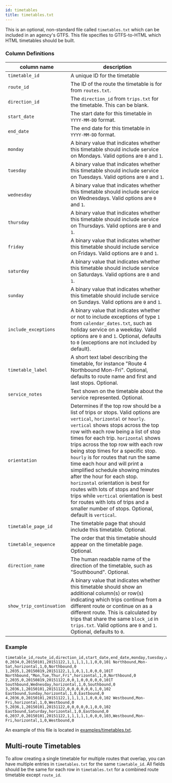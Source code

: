 ```yaml
---
id: timetables
title: timetables.txt
---
```



This is an optional, non-standard file called `timetables.txt` which can be included in an agency's GTFS. This file specifies to GTFS-to-HTML which HTML timetables should be built.

### Column Definitions

| column name | description |
| ----------- | ----------- |
| `timetable_id` | A unique ID for the timetable |
| `route_id` | The ID of the route the timetable is for from `routes.txt`. |
| `direction_id` | The `direction_id` from `trips.txt` for the timetable. This can be blank. |
| `start_date` | The start date for this timetable in `YYYY-MM-DD` format. |
| `end_date` | The end date for this timetable in `YYYY-MM-DD` format. |
| `monday` | A binary value that indicates whether this timetable should include service on Mondays. Valid options are `0` and `1`. |
| `tuesday` | A binary value that indicates whether this timetable should include service on Tuesdays. Valid options are `0` and `1`. |
| `wednesday` | A binary value that indicates whether this timetable should include service on Wednesdays. Valid options are `0` and `1`. |
| `thursday` | A binary value that indicates whether this timetable should include service on Thursdays. Valid options are `0` and `1`. |
| `friday` | A binary value that indicates whether this timetable should include service on Fridays. Valid options are `0` and `1`. |
| `saturday` | A binary value that indicates whether this timetable should include service on Saturdays. Valid options are `0` and `1`. |
| `sunday` | A binary value that indicates whether this timetable should include service on Sundays. Valid options are `0` and `1`. |
| `include_exceptions` | A binary value that indicates whether or not to include exceptions of type `1` from `calendar_dates.txt`, such as holiday service on a weekday. Valid options are `0` and `1`. Optional, defaults to `0` (exceptions are not included by default). |
| `timetable_label` | A short text label describing the timetable, for instance "Route 4 Northbound Mon-Fri". Optional, defaults to route name and first and last stops. Optional. |
| `service_notes` | Text shown on the timetable about the service represented. Optional. |
| `orientation` | Determines if the top row should be a list of trips or stops. Valid options are `vertical`, `horizontal` or `hourly`. `vertical` shows stops across the top row with each row being a list of stop times for each trip. `horizontal` shows trips across the top row with each row being stop times for a specific stop. `hourly` is for routes that run the same time each hour and will print a simplified schedule showing minutes after the hour for each stop. `horizontal` orientation is best for routes with lots of stops and fewer trips while `vertical` orientation is best for routes with lots of trips and a smaller number of stops. Optional, default is `vertical`. |
| `timetable_page_id` | The timetable page that should include this timetable. Optional. |
| `timetable_sequence` | The order that this timetable should appear on the timetable page. Optional. |
| `direction_name` | The human readable name of the direction of the timetable, such as "Southbound". Optional. |
| `show_trip_continuation` | A binary value that indicates whether this timetable should show an additional column(s) or row(s) indicating which trips continue from a different route or continue on as a different route. This is calculated by trips that share the same `block_id` in `trips.txt`. Valid options are `0` and `1`.  Optional, defaults to `0`. |

### Example

```csv
timetable_id,route_id,direction_id,start_date,end_date,monday,tuesday,wednesday,thursday,friday,saturday,sunday,include_exceptions,timetable_label,service_notes,orientation,timetable_page_id,timetable_sequence,direction_name,show_trip_continuation
0,2034,0,20150101,20151122,1,1,1,1,1,1,0,0,101 Northbound,Mon-Sat,horizontal,1,0,Northbound,0
1,2035,1,20150819,20151122,1,1,0,1,1,0,0,0,101T Northbound,"Mon,Tue,Thur,Fri",horizontal,1,0,Northbound,0
2,2035,0,20150819,20151122,0,0,1,0,0,0,0,0,101T Southbound,Wednesday,horizontal,1,0,Southbound,0
3,2036,1,20150101,20151122,0,0,0,0,0,0,1,0,102 Eastbound,Sunday,horizontal,1,0,Eastbound,0
4,2036,0,20150101,20151122,1,1,1,1,1,0,0,0,102 Westbound,Mon-Fri,horizontal,1,0,Westbound,0
5,2036,1,20150101,20151122,0,0,0,0,0,1,0,0,102 Eastbound,Saturday,horizontal,1,0,Eastbound,0
6,2037,0,20150101,20151122,1,1,1,1,1,0,0,0,103,Westbound,Mon-Fri,horizontal,1,0,Westbound,0
```

An example of this file is located in [examples/timetables.txt](https://github.com/BlinkTagInc/gtfs-to-html/blob/master/examples/timetables.txt). 


## Multi-route Timetables

To allow creating a single timetable for multiple routes that overlap, you can have multiple entries in `timetables.txt` for the same `timetable_id`. All fields should be the same for each row in `timetables.txt` for a combined route timetable except `route_id`.

